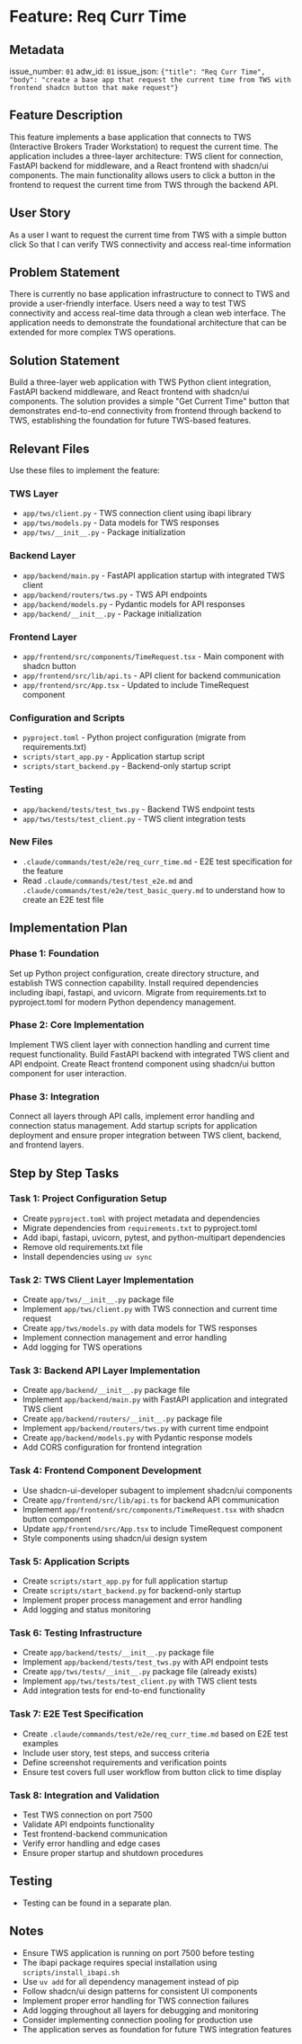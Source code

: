# Feature: Req Curr Time

## Metadata
issue_number: `01`
adw_id: `01`
issue_json: `{"title": "Req Curr Time", "body": "create a base app that request the current time from TWS with frontend shadcn button that make request"}`

## Feature Description
This feature implements a base application that connects to TWS (Interactive Brokers Trader Workstation) to request the current time. The application includes a three-layer architecture: TWS client for connection, FastAPI backend for middleware, and a React frontend with shadcn/ui components. The main functionality allows users to click a button in the frontend to request the current time from TWS through the backend API.

## User Story
As a user
I want to request the current time from TWS with a simple button click
So that I can verify TWS connectivity and access real-time information

## Problem Statement
There is currently no base application infrastructure to connect to TWS and provide a user-friendly interface. Users need a way to test TWS connectivity and access real-time data through a clean web interface. The application needs to demonstrate the foundational architecture that can be extended for more complex TWS operations.

## Solution Statement
Build a three-layer web application with TWS Python client integration, FastAPI backend middleware, and React frontend with shadcn/ui components. The solution provides a simple "Get Current Time" button that demonstrates end-to-end connectivity from frontend through backend to TWS, establishing the foundation for future TWS-based features.

## Relevant Files
Use these files to implement the feature:

### TWS Layer
- `app/tws/client.py` - TWS connection client using ibapi library
- `app/tws/models.py` - Data models for TWS responses
- `app/tws/__init__.py` - Package initialization

### Backend Layer
- `app/backend/main.py` - FastAPI application startup with integrated TWS client
- `app/backend/routers/tws.py` - TWS API endpoints
- `app/backend/models.py` - Pydantic models for API responses
- `app/backend/__init__.py` - Package initialization

### Frontend Layer
- `app/frontend/src/components/TimeRequest.tsx` - Main component with shadcn button
- `app/frontend/src/lib/api.ts` - API client for backend communication
- `app/frontend/src/App.tsx` - Updated to include TimeRequest component

### Configuration and Scripts
- `pyproject.toml` - Python project configuration (migrate from requirements.txt)
- `scripts/start_app.py` - Application startup script
- `scripts/start_backend.py` - Backend-only startup script

### Testing
- `app/backend/tests/test_tws.py` - Backend TWS endpoint tests
- `app/tws/tests/test_client.py` - TWS client integration tests

### New Files
- `.claude/commands/test/e2e/req_curr_time.md` - E2E test specification for the feature
- Read `.claude/commands/test/test_e2e.md` and `.claude/commands/test/e2e/test_basic_query.md` to understand how to create an E2E test file

## Implementation Plan
### Phase 1: Foundation
Set up Python project configuration, create directory structure, and establish TWS connection capability. Install required dependencies including ibapi, fastapi, and uvicorn. Migrate from requirements.txt to pyproject.toml for modern Python dependency management.

### Phase 2: Core Implementation
Implement TWS client layer with connection handling and current time request functionality. Build FastAPI backend with integrated TWS client and API endpoint. Create React frontend component using shadcn/ui button component for user interaction.

### Phase 3: Integration
Connect all layers through API calls, implement error handling and connection status management. Add startup scripts for application deployment and ensure proper integration between TWS client, backend, and frontend layers.

## Step by Step Tasks

### Task 1: Project Configuration Setup
- Create `pyproject.toml` with project metadata and dependencies
- Migrate dependencies from `requirements.txt` to pyproject.toml
- Add ibapi, fastapi, uvicorn, pytest, and python-multipart dependencies
- Remove old requirements.txt file
- Install dependencies using `uv sync`

### Task 2: TWS Client Layer Implementation
- Create `app/tws/__init__.py` package file
- Implement `app/tws/client.py` with TWS connection and current time request
- Create `app/tws/models.py` with data models for TWS responses
- Implement connection management and error handling
- Add logging for TWS operations

### Task 3: Backend API Layer Implementation
- Create `app/backend/__init__.py` package file
- Implement `app/backend/main.py` with FastAPI application and integrated TWS client
- Create `app/backend/routers/__init__.py` package file
- Implement `app/backend/routers/tws.py` with current time endpoint
- Create `app/backend/models.py` with Pydantic response models
- Add CORS configuration for frontend integration

### Task 4: Frontend Component Development
- Use shadcn-ui-developer subagent to implement shadcn/ui components
- Create `app/frontend/src/lib/api.ts` for backend API communication
- Implement `app/frontend/src/components/TimeRequest.tsx` with shadcn button component
- Update `app/frontend/src/App.tsx` to include TimeRequest component
- Style components using shadcn/ui design system

### Task 5: Application Scripts
- Create `scripts/start_app.py` for full application startup
- Create `scripts/start_backend.py` for backend-only startup
- Implement proper process management and error handling
- Add logging and status monitoring

### Task 6: Testing Infrastructure
- Create `app/backend/tests/__init__.py` package file
- Implement `app/backend/tests/test_tws.py` with API endpoint tests
- Create `app/tws/tests/__init__.py` package file (already exists)
- Implement `app/tws/tests/test_client.py` with TWS client tests
- Add integration tests for end-to-end functionality

### Task 7: E2E Test Specification
- Create `.claude/commands/test/e2e/req_curr_time.md` based on E2E test examples
- Include user story, test steps, and success criteria
- Define screenshot requirements and verification points
- Ensure test covers full user workflow from button click to time display

### Task 8: Integration and Validation
- Test TWS connection on port 7500
- Validate API endpoints functionality
- Test frontend-backend communication
- Verify error handling and edge cases
- Ensure proper startup and shutdown procedures

## Testing
- Testing can be found in a separate plan.

## Notes
- Ensure TWS application is running on port 7500 before testing
- The ibapi package requires special installation using `scripts/install_ibapi.sh`
- Use `uv add` for all dependency management instead of pip
- Follow shadcn/ui design patterns for consistent UI components
- Implement proper error handling for TWS connection failures
- Add logging throughout all layers for debugging and monitoring
- Consider implementing connection pooling for production use
- The application serves as foundation for future TWS integration features